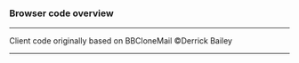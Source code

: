 
### Browser code overview


-----------------

Client code originally based on BBCloneMail ©Derrick Bailey

-----------------

